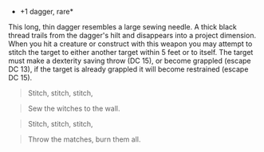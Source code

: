 * +1 dagger, rare*

This long, thin dagger resembles a large sewing needle. A thick black thread trails from the dagger's hilt and disappears into a project dimension. When you hit a creature or construct with this weapon you may attempt to stitch the target to either another target within 5 feet or to itself. The target must make a dexterity saving throw (DC 15), or become grappled (escape DC 13), if the target is already grappled it will become restrained (escape DC 15). 

> Stitch, stitch, stitch,

> Sew the witches to the wall.

> Stitch, stitch, stitch,

> Throw the matches, burn them all.
